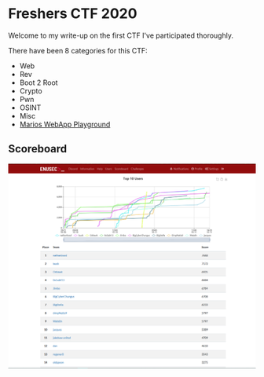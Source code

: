 # Freshers CTF 2020 

Welcome to my write-up on the first CTF I've participated thoroughly.

There have been 8 categories for this CTF:

* Web
* Rev
* Boot 2 Root
* Crypto
* Pwn
* OSINT
* Misc
* [Marios WebApp Playground](./Mario_WebApp_Playground)

## Scoreboard

![Scoreboard](images/final_scoreboard.png)

